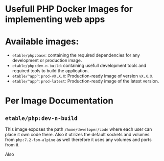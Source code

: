# Usefull PHP Docker Images for implementing web apps

# Available images:

* `etable/php:base`: containing the required dependencies for any development or production image.
* `etable/php:dev-n-build`: containing usefull development tools and required tools to build the application.
* `etable/^app^:prod-vX.X.X`: Production-ready image of version `vX.X.X`.
* `etable/^app^:prod-latest`: Production-ready image of the latest version.

# Per Image Documentation

## `etable/php:dev-n-build`
This image exposes the path `/home/developer/code` where each user can place it own code there. Also it utilizes the default sockets and volumes from `php:7.2-fpm-alpine` as well therefore it uses any volumes and ports from it.

Also 